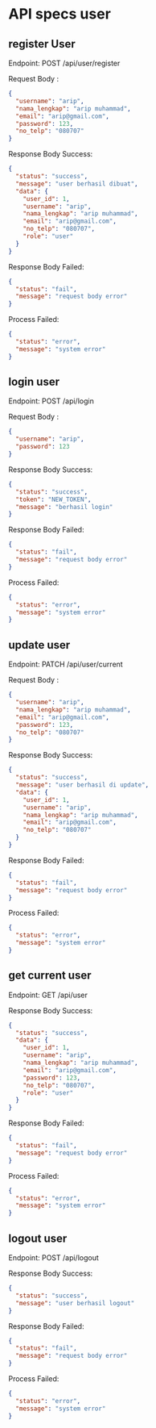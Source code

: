 # API specs user

## register User

Endpoint: POST /api/user/register

Request Body :

```json
{
  "username": "arip",
  "nama_lengkap": "arip muhammad",
  "email": "arip@gmail.com",
  "password": 123,
  "no_telp": "080707"
}
```

Response Body Success:

```json
{
  "status": "success",
  "message": "user berhasil dibuat",
  "data": {
    "user_id": 1,
    "username": "arip",
    "nama_lengkap": "arip muhammad",
    "email": "arip@gmail.com",
    "no_telp": "080707",
    "role": "user"
  }
}
```

Response Body Failed:

```json
{
  "status": "fail",
  "message": "request body error"
}
```

Process Failed:

```json
{
  "status": "error",
  "message": "system error"
}
```

## login user

Endpoint: POST /api/login

Request Body :

```json
{
  "username": "arip",
  "password": 123
}
```

Response Body Success:

```json
{
  "status": "success",
  "token": "NEW_TOKEN",
  "message": "berhasil login"
}
```

Response Body Failed:

```json
{
  "status": "fail",
  "message": "request body error"
}
```

Process Failed:

```json
{
  "status": "error",
  "message": "system error"
}
```

## update user

Endpoint: PATCH /api/user/current

Request Body :

```json
{
  "username": "arip",
  "nama_lengkap": "arip muhammad",
  "email": "arip@gmail.com",
  "password": 123,
  "no_telp": "080707"
}
```

Response Body Success:

```json
{
  "status": "success",
  "message": "user berhasil di update",
  "data": {
    "user_id": 1,
    "username": "arip",
    "nama_lengkap": "arip muhammad",
    "email": "arip@gmail.com",
    "no_telp": "080707"
  }
}
```

Response Body Failed:

```json
{
  "status": "fail",
  "message": "request body error"
}
```

Process Failed:

```json
{
  "status": "error",
  "message": "system error"
}
```

## get current user

Endpoint: GET /api/user

Response Body Success:

```json
{
  "status": "success",
  "data": {
    "user_id": 1,
    "username": "arip",
    "nama_lengkap": "arip muhammad",
    "email": "arip@gmail.com",
    "password": 123,
    "no_telp": "080707",
    "role": "user"
  }
}
```

Response Body Failed:

```json
{
  "status": "fail",
  "message": "request body error"
}
```

Process Failed:

```json
{
  "status": "error",
  "message": "system error"
}
```

## logout user

Endpoint: POST /api/logout

Response Body Success:

```json
{
  "status": "success",
  "message": "user berhasil logout"
}
```

Response Body Failed:

```json
{
  "status": "fail",
  "message": "request body error"
}
```

Process Failed:

```json
{
  "status": "error",
  "message": "system error"
}
```
